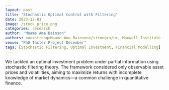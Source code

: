 ```yaml
---
layout: post
title: "Stochastic Optimal Control with Filtering"
date: 2023-12-01
image: /stock_price.png
categories: research
author: "Maame Ama Bainson"
authors: <u><strong>Maame Ama Bainson</strong></u>, Maxwell Institute for Mathematical Sciences
venue: "PhD Taster Project December"
tags: [Stochastic Filtering, Optimal Investment, Financial Modelling]
---
```


We tackled an optimal investment problem under partial information using stochastic filtering theory. The framework considered only observable asset prices and volatilities, aiming to maximize returns with incomplete knowledge of market dynamics—a common challenge in quantitative finance.
